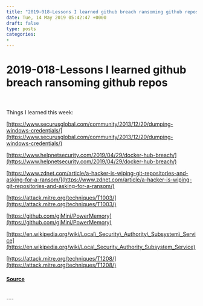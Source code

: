 ```yaml
---
title: "2019-018-Lessons I learned github breach ransoming github repos"
date: Tue, 14 May 2019 05:42:47 +0000
draft: false
type: posts
categories: 
- 
---
```

# 2019-018-Lessons I learned github breach ransoming github repos

<br/>

<br/>
Things I learned this week:

[https://www.securusglobal.com/community/2013/12/20/dumping-windows-credentials/](https://www.securusglobal.com/community/2013/12/20/dumping-windows-credentials/)

  
  

[https://www.helpnetsecurity.com/2019/04/29/docker-hub-breach/](https://www.helpnetsecurity.com/2019/04/29/docker-hub-breach/)

[https://www.zdnet.com/article/a-hacker-is-wiping-git-repositories-and-asking-for-a-ransom/](https://www.zdnet.com/article/a-hacker-is-wiping-git-repositories-and-asking-for-a-ransom/)

  

[https://attack.mitre.org/techniques/T1003/](https://attack.mitre.org/techniques/T1003/)

[https://github.com/giMini/PowerMemory](https://github.com/giMini/PowerMemory)

[https://en.wikipedia.org/wiki/Local\_Security\_Authority\_Subsystem\_Service](https://en.wikipedia.org/wiki/Local_Security_Authority_Subsystem_Service)

[https://attack.mitre.org/techniques/T1208/](https://attack.mitre.org/techniques/T1208/)

#### [Source](http://brakeingsecurity.com/2019-018-lessons-i-learned-github-breach-ransoming-github-repos)

<br/>
---
